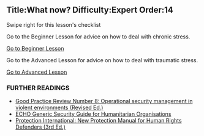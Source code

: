 Title:What now?
Difficulty:Expert
Order:14
---
<p>Swipe right for this lesson's checklist</p><p>Go to the Beginner Lesson for advice on how to deal with chronic stress.</p><a href="umbrella://lesson/stress/0" class="button green">Go to Beginner Lesson</a><p>Go to the Advanced Lesson for advice on how to deal with traumatic stress.</p><a href="umbrella://lesson/stress/1" class="button yellow">Go to Advanced Lesson</a><h3>FURTHER READINGS</h3><p><ul><li><a href="https://www.odihpn.org/download/gpr_8_revised2pdf">Good Practice Review Number 8: Operational security management in violent environments (Revised Ed.)</a></li><li><a href="https://www.google.co.uk/url?sa=t&rct=j&q=&esrc=s&source=web&cd=1&cad=rja&uact=8&ved=0CCEQFjAA&url=http%3A%2F%2Fec.europa.eu%2Fecho%2Ffiles%2Fevaluation%2Fwatsan2005%2Fannex_files%2FECHO%2FECHO12%20-%20echo_generic_security_guide_en.doc&ei=kLxAVc6LOILuUP2SgbAE&usg=AFQjCNEXEOcbLeV24f3WolHmDwLq7KJzlQ&sig2=hbnI7wfdrGIHS7mmikBRWA">ECHO Generic Security Guide for Humanitarian Organisations</a></li><li><a href="http://protectioninternational.org/publication/new-protection-manual-for-human-rights-defenders-3rd-edition/">Protection International: New Protection Manual for Human Rights Defenders (3rd Ed.)</a></li></ul></p>